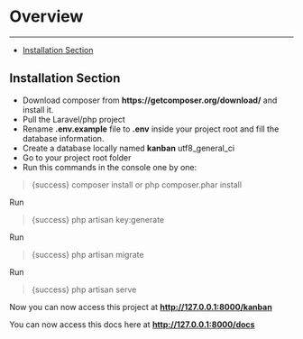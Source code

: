 # Overview

---

- [Installation Section](#section-1)

<a name="section-1"></a>
## Installation Section

<ul>
    <li>Download composer from <b>https://getcomposer.org/download/</b> and install it.</li>
    <li>Pull the Laravel/php project</li>
    <li>Rename <b>.env.example</b> file to <b>.env</b> inside your project root and fill the database information.</li>
    <li>Create a database locally named <b>kanban</b> utf8_general_ci</li>
    <li>Go to your project root folder</li>
    <li>Run this commands in the console one by one:</li>
</ul>

> {success} composer install or php composer.phar install

Run

> {success} php artisan key:generate

Run

> {success} php artisan migrate

Run

> {success} php artisan serve

<p>Now you can now access this project at <b><a target="_blank" href="http://127.0.0.1:8000/kanban">http://127.0.0.1:8000/kanban</a></b></p>
<p>You can now access this docs here at <b><a target="_blank" href="http://127.0.0.1:8000/docs">http://127.0.0.1:8000/docs</a></b></b></p>